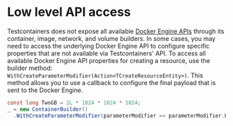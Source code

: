 # Low level API access

Testcontainers does not expose all available [Docker Engine APIs](https://docs.docker.com/reference/api/engine/latest/) through its container, image, network, and volume builders. In some cases, you may need to access the underlying Docker Engine API to configure specific properties that are not available via Testcontainers' API. To access all available Docker Engine API properties for creating a resource, use the builder method: `WithCreateParameterModifier(Action<TCreateResourceEntity>)`. This method allows you to use a callback to configure the final payload that is sent to the Docker Engine.

```csharp title="Setting the memory limit to 2GB"
const long TwoGB = 2L * 1024 * 1024 * 1024;
_ = new ContainerBuilder()
  .WithCreateParameterModifier(parameterModifier => parameterModifier.HostConfig.Memory = TwoGB);
```
